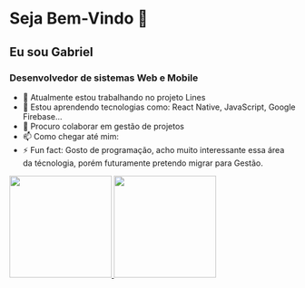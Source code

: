 # Seja Bem-Vindo 👋
## Eu sou Gabriel
### Desenvolvedor de sistemas Web e Mobile

- 🔭 Atualmente estou trabalhando no projeto Lines
- 🌱 Estou aprendendo tecnologias como: React Native, JavaScript, Google Firebase...
- 👯 Procuro colaborar em gestão de projetos 
- 📫 Como chegar até mim: 
- ⚡ Fun fact: Gosto de programação, acho muito interessante essa área da técnologia, porém futuramente pretendo migrar para Gestão.

<div>
  <a href="https://github.com/anjosgabriel">
  <img height="180em" src="https://github-readme-stats.vercel.app/api?username=anjosgabriel&show_icons=true&theme=merko&incluede_all_commits=true&count_private=true"/> 
  <img height="180em" src="https://github-readme-stats.vercel.app/api/top-langs/?username=anjosgabriel&layout=compact&langs_count=16&theme=merko"/>
</div>
